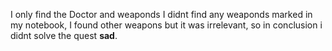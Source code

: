 I only find the Doctor and weaponds I didnt find any weaponds marked in my notebook, I found other weapons but it was irrelevant, so in conclusion i didnt solve the quest **sad**.